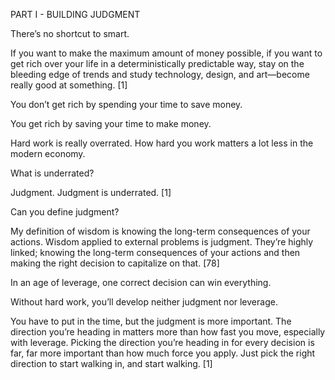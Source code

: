 PART I - BUILDING JUDGMENT 

There’s no shortcut to smart.

If you want to make the maximum amount of money possible, if you want to get rich over your life in a deterministically predictable way, stay on the bleeding edge of trends and study technology, design, and art—become really good at something. [1] 

You don’t get rich by spending your time to save money. 

You get rich by saving your time to make money. 

Hard work is really overrated. How hard you work matters a lot less in the modern economy. 

What is underrated? 

Judgment. Judgment is underrated. [1] 

Can you define judgment? 

My definition of wisdom is knowing the long-term consequences of your actions. Wisdom applied to external problems is judgment. They’re highly linked; knowing the long-term consequences of your actions and then making the right decision to capitalize on that. [78] 

In an age of leverage, one correct decision can win everything.

Without hard work, you’ll develop neither judgment nor leverage. 

You have to put in the time, but the judgment is more important. The direction you’re heading in matters more than how fast you move, especially with leverage.  Picking the direction you’re heading in for every decision is far, far more important than how much force you apply. Just pick the right direction to start walking in, and start walking. [1]